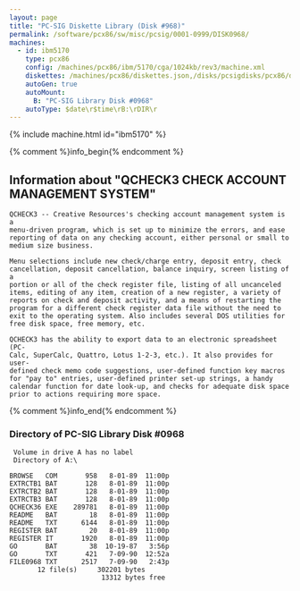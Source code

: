 ```yaml
---
layout: page
title: "PC-SIG Diskette Library (Disk #968)"
permalink: /software/pcx86/sw/misc/pcsig/0001-0999/DISK0968/
machines:
  - id: ibm5170
    type: pcx86
    config: /machines/pcx86/ibm/5170/cga/1024kb/rev3/machine.xml
    diskettes: /machines/pcx86/diskettes.json,/disks/pcsigdisks/pcx86/diskettes.json
    autoGen: true
    autoMount:
      B: "PC-SIG Library Disk #0968"
    autoType: $date\r$time\rB:\rDIR\r
---
```


{% include machine.html id="ibm5170" %}

{% comment %}info_begin{% endcomment %}

## Information about "QCHECK3 CHECK ACCOUNT MANAGEMENT SYSTEM"

    QCHECK3 -- Creative Resources's checking account management system is a
    menu-driven program, which is set up to minimize the errors, and ease
    reporting of data on any checking account, either personal or small to
    medium size business.
    
    Menu selections include new check/charge entry, deposit entry, check
    cancellation, deposit cancellation, balance inquiry, screen listing of a
    portion or all of the check register file, listing of all uncanceled
    items, editing of any item, creation of a new register, a variety of
    reports on check and deposit activity, and a means of restarting the
    program for a different check register data file without the need to
    exit to the operating system. Also includes several DOS utilities for
    free disk space, free memory, etc.
    
    QCHECK3 has the ability to export data to an electronic spreadsheet (PC-
    Calc, SuperCalc, Quattro, Lotus 1-2-3, etc.). It also provides for user-
    defined check memo code suggestions, user-defined function key macros
    for "pay to" entries, user-defined printer set-up strings, a handy
    calendar function for date look-up, and checks for adequate disk space
    prior to actions requiring more space.
{% comment %}info_end{% endcomment %}


### Directory of PC-SIG Library Disk #0968

     Volume in drive A has no label
     Directory of A:\

    BROWSE   COM       958   8-01-89  11:00p
    EXTRCTB1 BAT       128   8-01-89  11:00p
    EXTRCTB2 BAT       128   8-01-89  11:00p
    EXTRCTB3 BAT       128   8-01-89  11:00p
    QCHECK36 EXE    289781   8-01-89  11:00p
    README   BAT        18   8-01-89  11:00p
    README   TXT      6144   8-01-89  11:00p
    REGISTER BAT        20   8-01-89  11:00p
    REGISTER IT       1920   8-01-89  11:00p
    GO       BAT        38  10-19-87   3:56p
    GO       TXT       421   7-09-90  12:52a
    FILE0968 TXT      2517   7-09-90   2:43p
           12 file(s)     302201 bytes
                           13312 bytes free
